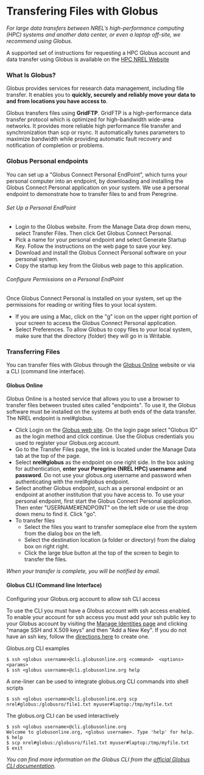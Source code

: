 # Transfering Files with Globus

*For large data transfers between NREL’s high-performance computing (HPC) systems and another data center, or even a laptop off-site, we recommend using Globus.*

A supported set of instructions for requesting a HPC Globus account and data transfer using Globus is available on the [HPC NREL Website](https://www.nrel.gov/hpc/globus-file-transfer.html)

### What Is Globus?

Globus provides services for research data management, including file transfer. It enables you to **quickly, securely and reliably move your data to and from locations you have access to**.

Globus transfers files using **GridFTP**. GridFTP is a high-performance data transfer protocol which is optimized for high-bandwidth wide-area networks.  It provides more reliable high performance file transfer and synchronization than scp or rsync. It automatically tunes parameters to maximize bandwidth while providing automatic fault recovery and notification of completion or problems.

### Globus Personal endpoints

You can set up a "Globus Connect Personal EndPoint", which turns your personal computer into an endpoint, by downloading and installing the Globus Connect Personal application on your system. We use a personal endpoint to demonstrate how to transfer files to and from Peregrine.

###### Set Up a Personal EndPoint

- Login to the Globus website. From the Manage Data drop down menu, select Transfer Files. Then click Get Globus Connect Personal.
- Pick a name for your personal endpoint and select Generate Startup Key. Follow the instructions on the web page to save your key.
- Download and install the Globus Connect Personal software on your personal system.
- Copy the startup key from the Globus web page to this application.

###### Configure Permissions on a Personal EndPoint

Once Globus Connect Personal is installed on your system, set up the permissions for reading or writing files to your local system.

- If you are using a Mac, click on the "g" icon on the upper right portion of your screen to access the Globus Connect Personal application.
- Select Preferences. To allow Globus to copy files to your local system, make sure that the directory (folder) they will go in is Writable.

### Transferring Files

You can transfer files with Globus through the [Globus Online](https://www.globus.org) website or via a CLI (command line interface).

#### Globus Online

Globus Online is a hosted service that allows you to use a browser to transfer files between trusted sites called "endpoints".  To use it, the Globus software must be installed on the systems at both ends of the data transfer. The NREL endpoint is nrel#globus.

- Click Login on the [Globus web site](https://www.globus.org/). On the login page select "Globus ID" as the login method and click continue.  Use the Globus credentials you used to register your Globus.org account.
- Go to the Transfer Files page, the link is located under the Manage Data tab at the top of the page.
- Select **nrel#globus** as the endpoint on one right side. In the box asking for authentication, **enter your Peregrine (NREL HPC) username and password**. Do not use your globus.org username and password when authenticating with the nrel#globus endpoint.
- Select another Globus endpoint, such as a personal endpoint or an endpoint at another institution that you have access to. To use your personal endpoint, first start the Globus Connect Personal application. Then enter "USERNAME#ENDPOINT" on the left side or use the drop down menu to find it. Click "go".
- To transfer files
  - Select the files you want to transfer someplace else from the system from the dialog box on the left.
  - Select the destination location (a folder or directory) from the dialog box on right right.
  - Click the large blue button at the top of the screen to begin to transfer the files.

*When your transfer is complete, you will be notified by email.*

#### Globus CLI (Command line Interface)

Configuring your Globus.org account to allow ssh CLI access

To use the CLI you must have a Globus account with ssh access enabled. To enable your account for ssh access you must add your ssh public key to your Globus account by visiting the [Manage Identities page](https://www.globus.org/account/ManageIdentities) and clicking "manage SSH and X.509 keys" and then "Add a New Key". If you do not have an ssh key, follow the [directions here](https://docs.globus.org/faq/command-line-interface/#how_do_i_generate_an_ssh_key_to_use_with_the_globus_command_line_interface) to create one.

Globus.org CLI examples

```shell
$ ssh <globus username>@cli.globusonline.org <command>  <options> <params>
$ ssh <globus username>@cli.globusonline.org help
```

A one-liner can be used to integrate globus.org CLI commands into shell scripts

```shell
$ ssh <globus username>@cli.globusonline.org scp nrel#globus:/globusro/file1.txt myuser#laptop:/tmp/myfile.txt
```

The globus.org CLI can be used interactively

```shell
$ ssh <globus username>@cli.globusonline.org
Welcome to globusonline.org, <globus username>. Type 'help' for help.
$ help
$ scp nrel#globus:/globusro/file1.txt myuser#laptop:/tmp/myfile.txt
$ exit
```

*You can find more information on the Globus CLI from the [official Globus CLI documentation](https://docs.globus.org/cli/examples/).*
